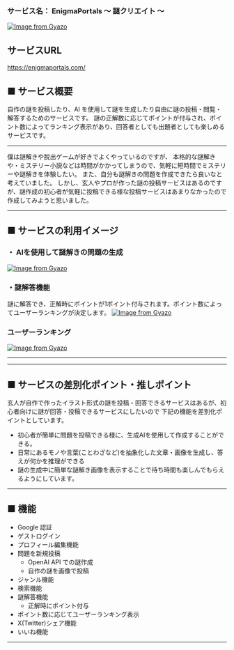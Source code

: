 ### サービス名： EnigmaPortals 〜 謎クリエイト 〜
[![Image from Gyazo](https://i.gyazo.com/0d8b483df7e4c9eb17e3b01e828333da.png)](https://gyazo.com/0d8b483df7e4c9eb17e3b01e828333da)
## サービスURL
https://enigmaportals.com/

## ■ サービス概要
自作の謎を投稿したり、AI を使用して謎を生成したり自由に謎の投稿・閲覧・解答するためのサービスです。
謎の正解数に応じてポイントが付与され、ポイント数によってランキング表示があり、回答者としても出題者としても楽しめるサービスです。

---

僕は謎解きや脱出ゲームが好きでよくやっているのですが、
本格的な謎解きや・ミステリー小説などは時間がかかってしまうので、気軽に短時間でミステリーや謎解きを体験したい。
また、自分も謎解きの問題を作成できたら良いなと考えていました。
しかし、玄人やプロが作った謎の投稿サービスはあるのですが、謎作成の初心者が気軽に投稿できる様な投稿サービスはあまりなかったので作成してみようと思いました。

---

## ■ サービスの利用イメージ

### ・ AIを使用して謎解きの問題の生成
[![Image from Gyazo](https://i.gyazo.com/dc60fba4cf18a1688aced92075f69911.gif)](https://gyazo.com/dc60fba4cf18a1688aced92075f69911)

###  ・謎解答機能
謎に解答でき、正解時にポイントが1ポイント付与されます。ポイント数によってユーザーランキングが決定します。
[![Image from Gyazo](https://i.gyazo.com/9d0917bbb3ccb845625974bfac569031.gif)](https://gyazo.com/9d0917bbb3ccb845625974bfac569031)

### ユーザーランキング
[![Image from Gyazo](https://i.gyazo.com/1d78d22955c7a3f2ee06b77bb43afba7.gif)](https://gyazo.com/1d78d22955c7a3f2ee06b77bb43afba7)

---

---

## ■ サービスの差別化ポイント・推しポイント

玄人が自作で作ったイラスト形式の謎を投稿・回答できるサービスはあるが、初心者向けに謎が回答・投稿できるサービスにしたいので
下記の機能を差別化ポイントとしています。

- 初心者が簡単に問題を投稿できる様に、生成AIを使用して作成することができる。
- 日常にあるモノや言葉(ことわざなど)を抽象化した文章・画像を生成し、答えが何かを推理ができる
- 謎の生成中に簡単な謎解き画像を表示することで待ち時間も楽しんでもらえるようにしています。

---

## ■ 機能
- Google 認証
- ゲストログイン
- プロフィール編集機能
- 問題を新規投稿
  + OpenAI API での謎作成
  + 自作の謎を画像で投稿
- ジャンル機能
- 検索機能
- 謎解答機能
  + 正解時にポイント付与
- ポイント数に応じてユーザーランキング表示
- X(Twitter)シェア機能
- いいね機能

---

